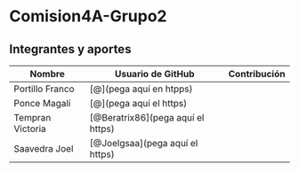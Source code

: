# Comision4A-Grupo2

## Integrantes y aportes

| Nombre           |                  Usuario de GitHub                   |               Contribución                       |
|------------------|------------------------------------------------------|--------------------------------------------------|
| Portillo Franco  | [@](pega aquí en htpps)                              |                                                  |
| Ponce Magalí     | [@](pega aquí el https)                              |                                                  |
| Tempran Victoria | [@Beratrix86](pega aquí el https)                    |                                                  |
| Saavedra Joel    | [@Joelgsaa](pega aquí el https)                      |                                                  |

